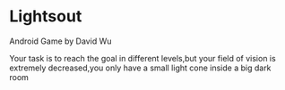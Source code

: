 # Lightsout
Android Game by David Wu

Your task is to reach the goal in different levels,but your field of vision is extremely decreased,you only have a small light cone inside a big dark room

